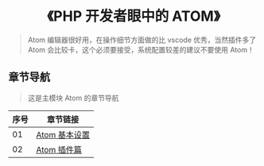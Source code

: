 <!--
+===============================================================================
| @Author: madnesslin(地上马)
+===============================================================================
| @Phone: +86 13695746767
+===============================================================================
| @Date: 2019-03-11 21:56:33
+===============================================================================
| @Email: linjialiang@163.com
+===============================================================================
| @Last modified time: 2019-03-12 13:23:14
+===============================================================================
-->

# <center>《PHP 开发者眼中的 ATOM》</center>

> Atom 编辑器很好用，在操作细节方面做的比 vscode 优秀，当然插件多了 Atom 会比较卡，这个必须要接受，系统配置较差的建议不要使用 Atom！

## 章节导航

> 这是主模块 Atom 的章节导航

| 序号 | 章节链接                              |
| ---- | ------------------------------------- |
| 01   | [Atom 基本设置](./01-atom基本设置.md) |
| 02   | [Atom 插件篇](./02-atom插件篇.md)     |
